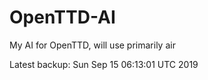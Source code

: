 # OpenTTD-AI
My AI for OpenTTD, will use primarily air

Latest backup: Sun Sep 15 06:13:01 UTC 2019
